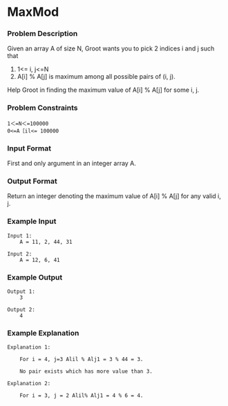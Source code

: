 # MaxMod

### Problem Description

Given an array A of size N, Groot wants you to pick 2 indices i and j such that 

1. 1<= i, j<=N
2. A[i] % A[j] is maximum among all possible pairs of (i, j).

Help Groot in finding the maximum value of A[i] % A[j] for some i, j.

### Problem Constraints
```
1＜=N＜=100000
0<=A［il<= 100000
```

### Input Format
First and only argument in an integer array A.

### Output Format
Return an integer denoting the maximum value of A[i] % A[j] for any valid i, j.

### Example Input
```
Input 1:
    A = 11, 2, 44, 31

Input 2:
    A = 12, 6, 41
```

### Example Output
```
Output 1:
    3

Output 2:
    4
```

### Example Explanation

```
Explanation 1:
    
    For i = 4, j=3 Alil % Alj1 = 3 % 44 = 3.
    
    No pair exists which has more value than 3.

Explanation 2:
    
    For i = 3, j = 2 Alil% Alj1 = 4 % 6 = 4.
```